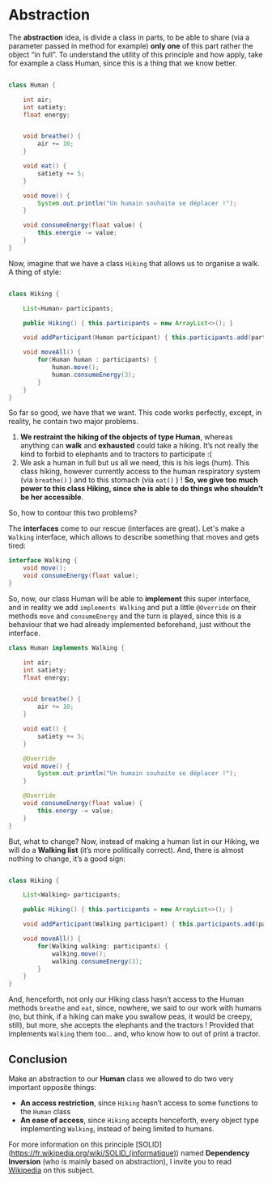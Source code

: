 # Abstraction

The **abstraction** idea, is divide a class in parts, to be able to share (via a parameter passed in method for example) **only one** of this part rather the object “in full”. To understand the utility of this principle and how apply, take for example a class Human, since this is a thing that we know better.


```java

class Human {

    int air;
    int satiety;
    float energy;


    void breathe() {
        air += 10;
    }

    void eat() {
        satiety += 5;
    }

    void move() {
        System.out.println("Un humain souhaite se déplacer !");
    }

    void consumeEnergy(float value) {
        this.energie -= value;
    }
}
```

Now, imagine that we have a class `Hiking` that allows us to organise a walk. A thing of style:

```java

class Hiking {

    List<Human> participants;

    public Hiking() { this.participants = new ArrayList<>(); }

    void addParticipant(Human participant) { this.participants.add(participant); }

    void moveAll() {
        for(Human human : participants) {
            human.move();
            human.consumeEnergy(3);
        }
    }
}
```

So far so good, we have that we want. This code works perfectly, except, in reality, he contain two major problems.

1. **We restraint the hiking of the objects of type Human**, whereas anything can **walk** and **exhausted** could take a hiking. It’s not really the kind to forbid to elephants and to tractors to participate :(
2. We ask a human in full but us all we need, this is his legs (hum). This class hiking, however currently access to the human respiratory system (via `breathe()` ) and to this stomach (via `eat()` ) ! **So, we give too much power to this class Hiking, since she is able to do things who shouldn’t be her accessible**. <br>

So, how to contour this two problems? 

The **interfaces** come to our rescue (interfaces are great). Let's make a `Walking` interface, which allows to describe something that moves and gets tired:

```java
interface Walking {
    void move();
    void consumeEnergy(float value);
}
```

So, now, our class Human will be able to **implement** this super interface, and in reality we add `implements Walking` and put a little `@Override` on their methods `move` and `consumeEnergy` and the turn is played, since this is a behaviour that we had already implemented beforehand, just without the interface.

```java
class Human implements Walking {

    int air;
    int satiety;
    float energy;


    void breathe() {
        air += 10;
    }

    void eat() {
        satiety += 5;
    }

    @Override
    void move() {
        System.out.println("Un humain souhaite se déplacer !");
    }

    @Override
    void consumeEnergy(float value) {
        this.energy -= value;
    }
}
```

But, what to change? Now, instead of making a human list in our Hiking, we will do a **Walking list** (it’s more politically correct). And, there is almost nothing to change, it’s a good sign:

```java

class Hiking {

    List<Walking> participants;

    public Hiking() { this.participants = new ArrayList<>(); }

    void addParticipant(Walking participant) { this.participants.add(participant); }

    void moveAll() {
        for(Walking walking: participants) {
            walking.move();
            walking.consumeEnergy(3);
        }
    }
}
```

And, henceforth, not only our Hiking class hasn’t access to the Human methods `breathe` and `eat`, since, nowhere, we said to our work with humans (no, but think, if a hiking can make you swallow peas, it would be creepy, still), but more, she accepts the elephants and the tractors !
Provided that implements `Walking` them too… and, who know how to out of print a tractor.

## Conclusion

Make an abstraction to our **Human** class we allowed to do two very important opposite things:

- **An access restriction**, since `Hiking` hasn’t access to some functions to the `Human` class
- **An ease of access**, since `Hiking` accepts henceforth, every object type implementing `Walking`, instead of being limited to humans.

For more information on this principle [SOLID] (<https://fr.wikipedia.org/wiki/SOLID_(informatique)>) named **Dependency Inversion** (who is mainly based on abstraction), I invite you to read [Wikipedia](https://en.wikipedia.org/wiki/Dependency_inversion_principle) on this subject.

